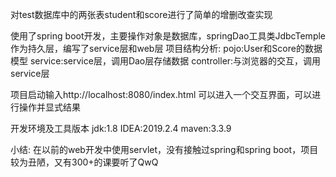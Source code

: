 对test数据库中的两张表student和score进行了简单的增删改查实现

使用了spring boot开发，主要操作对象是数据库，springDao工具类JdbcTemple作为持久层，编写了service层和web层
项目结构分析:
pojo:User和Score的数据模型
service:service层，调用Dao层存储数据
controller:与浏览器的交互，调用service层

项目启动输入http://localhost:8080/index.html 可以进入一个交互界面，可以进行操作并显式结果

开发环境及工具版本
jdk:1.8
IDEA:2019.2.4
maven:3.3.9

小结: 在以前的web开发中使用servlet，没有接触过spring和spring boot，项目较为丑陋，又有300+的课要听了QwQ
